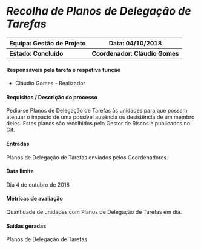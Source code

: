 # **_Recolha de Planos de Delegação de Tarefas_**

| Equipa: Gestão de Projeto | Data: 04/10/2018
| ------ | ------ |
| **Estado: Concluído** |  **Coordenador: Cláudio Gomes**|

#### **Responsáveis pela tarefa e respetiva função**
  * Cláudio Gomes - Realizador

#### **Requisitos / Descrição do processo**
Pediu-se Planos de Delegação de Tarefas às unidades para que possam atenuar o impacto de uma possível ausência ou desistência de um membro deles. Estes planos são recolhidos pelo Gestor de Riscos e publicados no Git.

#### **Entradas**
Planos de Delegação de Tarefas enviados pelos Coordenadores.

#### **Data limite**
Dia 4 de outubro de 2018

#### **Métricas de avaliação**
Quantidade de unidades com Planos de Delegação de Tarefas em dia.

#### **Saídas geradas**
Planos de Delegação de Tarefas